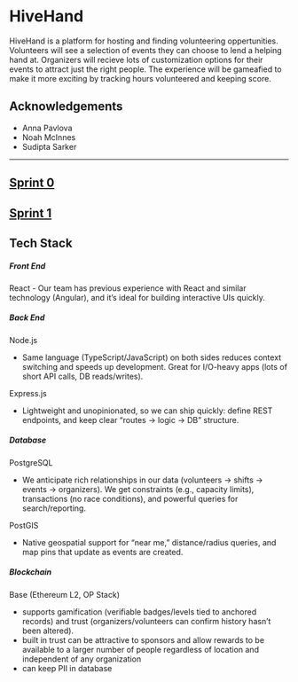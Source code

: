 # HiveHand

HiveHand is a platform for hosting and finding volunteering oppertunities. Volunteers will see a selection of events they can choose to lend a helping hand at. Organizers will recieve lots of customization options for their events to attract just the right people. The experience will be gameafied to make it more exciting by tracking hours volunteered and keeping score.


## Acknowledgements

 - Anna Pavlova
 - Noah McInnes
 - Sudipta Sarker


---
## [Sprint 0](https://github.com/AnnaP464/COMP-4350-Group-8/blob/main/Sprint%200/sprint0.md)

## [Sprint 1](https://github.com/AnnaP464/COMP-4350-Group-8/blob/main/Sprint%201/sprint1.md)
## Tech Stack

##### Front End 
React - Our team has previous experience with React and similar technology (Angular), and it’s ideal for building interactive UIs quickly.
##### Back End
Node.js
- Same language (TypeScript/JavaScript) on both sides reduces context switching and speeds up development. Great for I/O-heavy apps (lots of short API calls, DB reads/writes).

Express.js
- Lightweight and unopinionated, so we can ship quickly: define REST endpoints, and keep clear “routes -> logic ->  DB” structure.
##### Database
PostgreSQL 
- We anticipate rich relationships in our data (volunteers -> shifts -> events -> organizers). We get constraints (e.g., capacity limits), transactions (no race conditions), and powerful queries for search/reporting.

PostGIS 
- Native geospatial support for “near me,” distance/radius queries, and map pins that update as events are created.
##### Blockchain
Base (Ethereum L2, OP Stack) 
- supports gamification (verifiable badges/levels tied to anchored records) and trust (organizers/volunteers can confirm history hasn’t been altered).
- built in trust can be attractive to sponsors and allow rewards to be available to a larger number of people regardless of location and independent of any organization
- can keep PII in database 

